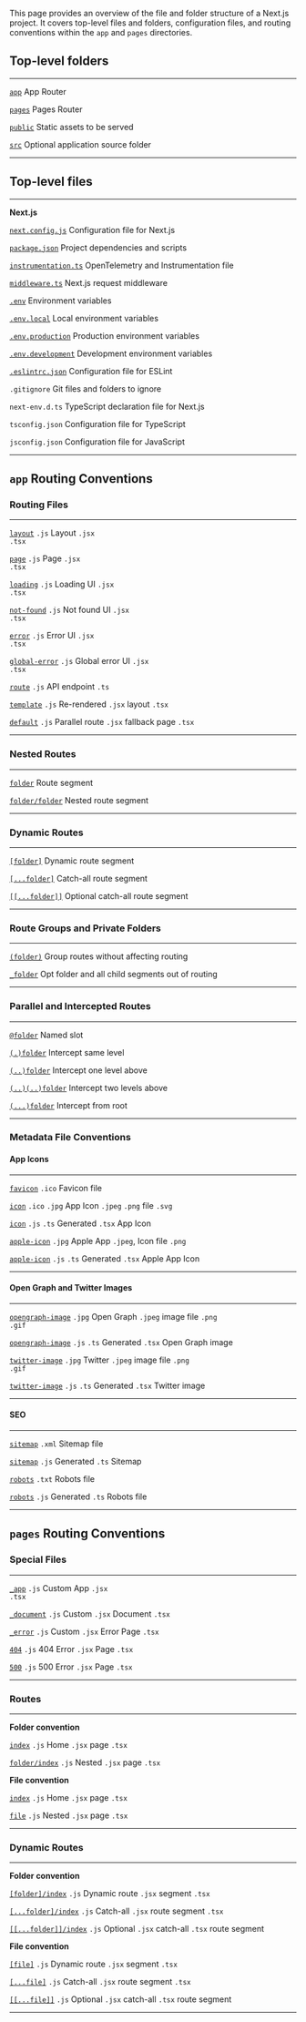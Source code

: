 This page provides an overview of the file and folder structure of a
Next.js project. It covers top-level files and folders, configuration
files, and routing conventions within the `app` and `pages` directories.

## Top-level folders

  -------------------------------------------------------------------------- ----------------------
  [`app`](/docs/app/building-your-application/routing)                       App Router

  [`pages`](/docs/pages/building-your-application/routing)                   Pages Router

  [`public`](/docs/app/building-your-application/optimizing/static-assets)   Static assets to be
                                                                             served

  [`src`](/docs/app/building-your-application/configuring/src-directory)     Optional application
                                                                             source folder
  -------------------------------------------------------------------------- ----------------------

## Top-level files

  --------------------------------------------------------------------------------------------- ---------------------
  **Next.js**                                                                                   

  [`next.config.js`](/docs/app/api-reference/next-config-js)                                    Configuration file
                                                                                                for Next.js

  [`package.json`](/docs/getting-started/installation#manual-installation)                      Project dependencies
                                                                                                and scripts

  [`instrumentation.ts`](/docs/app/building-your-application/optimizing/instrumentation)        OpenTelemetry and
                                                                                                Instrumentation file

  [`middleware.ts`](/docs/app/building-your-application/routing/middleware)                     Next.js request
                                                                                                middleware

  [`.env`](/docs/app/building-your-application/configuring/environment-variables)               Environment variables

  [`.env.local`](/docs/app/building-your-application/configuring/environment-variables)         Local environment
                                                                                                variables

  [`.env.production`](/docs/app/building-your-application/configuring/environment-variables)    Production
                                                                                                environment variables

  [`.env.development`](/docs/app/building-your-application/configuring/environment-variables)   Development
                                                                                                environment variables

  [`.eslintrc.json`](/docs/app/building-your-application/configuring/eslint)                    Configuration file
                                                                                                for ESLint

  `.gitignore`                                                                                  Git files and folders
                                                                                                to ignore

  `next-env.d.ts`                                                                               TypeScript
                                                                                                declaration file for
                                                                                                Next.js

  `tsconfig.json`                                                                               Configuration file
                                                                                                for TypeScript

  `jsconfig.json`                                                                               Configuration file
                                                                                                for JavaScript
  --------------------------------------------------------------------------------------------- ---------------------

## `app` Routing Conventions

### Routing Files

  --------------------------------------------------------------------------------- ---------- ---------------
  [`layout`](/docs/app/api-reference/file-conventions/layout)                       `.js`      Layout
                                                                                    `.jsx`     
                                                                                    `.tsx`     

  [`page`](/docs/app/api-reference/file-conventions/page)                           `.js`      Page
                                                                                    `.jsx`     
                                                                                    `.tsx`     

  [`loading`](/docs/app/api-reference/file-conventions/loading)                     `.js`      Loading UI
                                                                                    `.jsx`     
                                                                                    `.tsx`     

  [`not-found`](/docs/app/api-reference/file-conventions/not-found)                 `.js`      Not found UI
                                                                                    `.jsx`     
                                                                                    `.tsx`     

  [`error`](/docs/app/api-reference/file-conventions/error)                         `.js`      Error UI
                                                                                    `.jsx`     
                                                                                    `.tsx`     

  [`global-error`](/docs/app/api-reference/file-conventions/error#global-errorjs)   `.js`      Global error UI
                                                                                    `.jsx`     
                                                                                    `.tsx`     

  [`route`](/docs/app/api-reference/file-conventions/route)                         `.js`      API endpoint
                                                                                    `.ts`      

  [`template`](/docs/app/api-reference/file-conventions/template)                   `.js`      Re-rendered
                                                                                    `.jsx`     layout
                                                                                    `.tsx`     

  [`default`](/docs/app/api-reference/file-conventions/default)                     `.js`      Parallel route
                                                                                    `.jsx`     fallback page
                                                                                    `.tsx`     
  --------------------------------------------------------------------------------- ---------- ---------------

### Nested Routes

  ------------------------------------------------------------------------------ --------------
  [`folder`](/docs/app/building-your-application/routing#route-segments)         Route segment

  [`folder/folder`](/docs/app/building-your-application/routing#nested-routes)   Nested route
                                                                                 segment
  ------------------------------------------------------------------------------ --------------

### Dynamic Routes

  ----------------------------------------------------------------------------------------------------------- ----------------
  [`[folder]`](/docs/app/building-your-application/routing/dynamic-routes#convention)                         Dynamic route
                                                                                                              segment

  [`[...folder]`](/docs/app/building-your-application/routing/dynamic-routes#catch-all-segments)              Catch-all route
                                                                                                              segment

  [`[[...folder]]`](/docs/app/building-your-application/routing/dynamic-routes#optional-catch-all-segments)   Optional
                                                                                                              catch-all route
                                                                                                              segment
  ----------------------------------------------------------------------------------------------------------- ----------------

### Route Groups and Private Folders

  ------------------------------------------------------------------------------------- --------------------------
  [`(folder)`](/docs/app/building-your-application/routing/route-groups#convention)     Group routes without
                                                                                        affecting routing

  [`_folder`](/docs/app/building-your-application/routing/colocation#private-folders)   Opt folder and all child
                                                                                        segments out of routing
  ------------------------------------------------------------------------------------- --------------------------

### Parallel and Intercepted Routes

  ------------------------------------------------------------------------------------------------ ---------------
  [`@folder`](/docs/app/building-your-application/routing/parallel-routes#convention)              Named slot

  [`(.)folder`](/docs/app/building-your-application/routing/intercepting-routes#convention)        Intercept same
                                                                                                   level

  [`(..)folder`](/docs/app/building-your-application/routing/intercepting-routes#convention)       Intercept one
                                                                                                   level above

  [`(..)(..)folder`](/docs/app/building-your-application/routing/intercepting-routes#convention)   Intercept two
                                                                                                   levels above

  [`(...)folder`](/docs/app/building-your-application/routing/intercepting-routes#convention)      Intercept from
                                                                                                   root
  ------------------------------------------------------------------------------------------------ ---------------

### Metadata File Conventions

#### App Icons

  ----------------------------------------------------------------------------------------------------------------- -------------- -----------
  [`favicon`](/docs/app/api-reference/file-conventions/metadata/app-icons#favicon)                                  `.ico`         Favicon
                                                                                                                                   file

  [`icon`](/docs/app/api-reference/file-conventions/metadata/app-icons#icon)                                        `.ico` `.jpg`  App Icon
                                                                                                                    `.jpeg` `.png` file
                                                                                                                    `.svg`         

  [`icon`](/docs/app/api-reference/file-conventions/metadata/app-icons#generate-icons-using-code-js-ts-tsx)         `.js` `.ts`    Generated
                                                                                                                    `.tsx`         App Icon

  [`apple-icon`](/docs/app/api-reference/file-conventions/metadata/app-icons#apple-icon)                            `.jpg`         Apple App
                                                                                                                    `.jpeg`,       Icon file
                                                                                                                    `.png`         

  [`apple-icon`](/docs/app/api-reference/file-conventions/metadata/app-icons#generate-icons-using-code-js-ts-tsx)   `.js` `.ts`    Generated
                                                                                                                    `.tsx`         Apple App
                                                                                                                                   Icon
  ----------------------------------------------------------------------------------------------------------------- -------------- -----------

#### Open Graph and Twitter Images

  ----------------------------------------------------------------------------------------------------------------------------- ----------- -----------
  [`opengraph-image`](/docs/app/api-reference/file-conventions/metadata/opengraph-image#opengraph-image)                        `.jpg`      Open Graph
                                                                                                                                `.jpeg`     image file
                                                                                                                                `.png`      
                                                                                                                                `.gif`      

  [`opengraph-image`](/docs/app/api-reference/file-conventions/metadata/opengraph-image#generate-images-using-code-js-ts-tsx)   `.js` `.ts` Generated
                                                                                                                                `.tsx`      Open Graph
                                                                                                                                            image

  [`twitter-image`](/docs/app/api-reference/file-conventions/metadata/opengraph-image#twitter-image)                            `.jpg`      Twitter
                                                                                                                                `.jpeg`     image file
                                                                                                                                `.png`      
                                                                                                                                `.gif`      

  [`twitter-image`](/docs/app/api-reference/file-conventions/metadata/opengraph-image#generate-images-using-code-js-ts-tsx)     `.js` `.ts` Generated
                                                                                                                                `.tsx`      Twitter
                                                                                                                                            image
  ----------------------------------------------------------------------------------------------------------------------------- ----------- -----------

#### SEO

  -------------------------------------------------------------------------------------------------------------- -------- -----------
  [`sitemap`](/docs/app/api-reference/file-conventions/metadata/sitemap#sitemap-files-xml)                       `.xml`   Sitemap
                                                                                                                          file

  [`sitemap`](/docs/app/api-reference/file-conventions/metadata/sitemap#generating-a-sitemap-using-code-js-ts)   `.js`    Generated
                                                                                                                 `.ts`    Sitemap

  [`robots`](/docs/app/api-reference/file-conventions/metadata/robots#static-robotstxt)                          `.txt`   Robots file

  [`robots`](/docs/app/api-reference/file-conventions/metadata/robots#generate-a-robots-file)                    `.js`    Generated
                                                                                                                 `.ts`    Robots file
  -------------------------------------------------------------------------------------------------------------- -------- -----------

## `pages` Routing Conventions

### Special Files

  ------------------------------------------------------------------------------------------------------------- --------- ----------
  [`_app`](/docs/pages/building-your-application/routing/custom-app)                                            `.js`     Custom App
                                                                                                                `.jsx`    
                                                                                                                `.tsx`    

  [`_document`](/docs/pages/building-your-application/routing/custom-document)                                  `.js`     Custom
                                                                                                                `.jsx`    Document
                                                                                                                `.tsx`    

  [`_error`](/docs/pages/building-your-application/routing/custom-error#more-advanced-error-page-customizing)   `.js`     Custom
                                                                                                                `.jsx`    Error Page
                                                                                                                `.tsx`    

  [`404`](/docs/pages/building-your-application/routing/custom-error#404-page)                                  `.js`     404 Error
                                                                                                                `.jsx`    Page
                                                                                                                `.tsx`    

  [`500`](/docs/pages/building-your-application/routing/custom-error#500-page)                                  `.js`     500 Error
                                                                                                                `.jsx`    Page
                                                                                                                `.tsx`    
  ------------------------------------------------------------------------------------------------------------- --------- ----------

### Routes

  ------------------------------------------------------------------------------------------------ ---------- --------
  **Folder convention**                                                                                       

  [`index`](/docs/pages/building-your-application/routing/pages-and-layouts#index-routes)          `.js`      Home
                                                                                                   `.jsx`     page
                                                                                                   `.tsx`     

  [`folder/index`](/docs/pages/building-your-application/routing/pages-and-layouts#index-routes)   `.js`      Nested
                                                                                                   `.jsx`     page
                                                                                                   `.tsx`     

  **File convention**                                                                                         

  [`index`](/docs/pages/building-your-application/routing/pages-and-layouts#index-routes)          `.js`      Home
                                                                                                   `.jsx`     page
                                                                                                   `.tsx`     

  [`file`](/docs/pages/building-your-application/routing/pages-and-layouts)                        `.js`      Nested
                                                                                                   `.jsx`     page
                                                                                                   `.tsx`     
  ------------------------------------------------------------------------------------------------ ---------- --------

### Dynamic Routes

  ------------------------------------------------------------------------------------------------------------------- -------- -------------
  **Folder convention**                                                                                                        

  [`[folder]/index`](/docs/pages/building-your-application/routing/dynamic-routes)                                    `.js`    Dynamic route
                                                                                                                      `.jsx`   segment
                                                                                                                      `.tsx`   

  [`[...folder]/index`](/docs/pages/building-your-application/routing/dynamic-routes#catch-all-segments)              `.js`    Catch-all
                                                                                                                      `.jsx`   route segment
                                                                                                                      `.tsx`   

  [`[[...folder]]/index`](/docs/pages/building-your-application/routing/dynamic-routes#optional-catch-all-segments)   `.js`    Optional
                                                                                                                      `.jsx`   catch-all
                                                                                                                      `.tsx`   route segment

  **File convention**                                                                                                          

  [`[file]`](/docs/pages/building-your-application/routing/dynamic-routes)                                            `.js`    Dynamic route
                                                                                                                      `.jsx`   segment
                                                                                                                      `.tsx`   

  [`[...file]`](/docs/pages/building-your-application/routing/dynamic-routes#catch-all-segments)                      `.js`    Catch-all
                                                                                                                      `.jsx`   route segment
                                                                                                                      `.tsx`   

  [`[[...file]]`](/docs/pages/building-your-application/routing/dynamic-routes#optional-catch-all-segments)           `.js`    Optional
                                                                                                                      `.jsx`   catch-all
                                                                                                                      `.tsx`   route segment
  ------------------------------------------------------------------------------------------------------------------- -------- -------------
